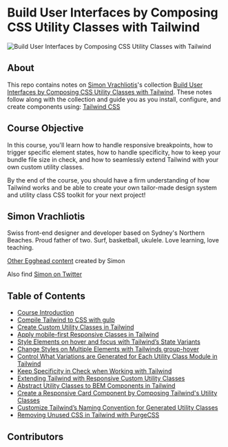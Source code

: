 # Build User Interfaces by Composing CSS Utility Classes with Tailwind

![Build User Interfaces by Composing CSS Utility Classes with Tailwind](https://user-images.githubusercontent.com/5633704/93652072-b9e56d80-f9e1-11ea-9c80-08e960f3aa49.png)

## About

This repo contains notes on [Simon Vrachliotis](https://egghead.io/instructors/simon-vrachliotis)'s collection [Build User Interfaces by Composing CSS Utility Classes with Tailwind](https://egghead.io/courses/build-user-interfaces-by-composing-css-utility-classes-with-tailwind). These notes follow along with the collection and guide you as you install, configure, and create components using: [Tailwind CSS](https://tailwindcss.com/)

## Course Objective

In this course, you'll learn how to handle responsive breakpoints, how to trigger specific element states, how to handle specificity, how to keep your bundle file size in check, and how to seamlessly extend Tailwind with your own custom utility classes.

By the end of the course, you should have a firm understanding of how Tailwind works and be able to create your own tailor-made design system and utility class CSS toolkit for your next project!

## Simon Vrachliotis

Swiss front-end designer and developer based on Sydney's Northern Beaches. Proud father of two. Surf, basketball, ukulele. Love learning, love teaching.

[Other Egghead content](https://egghead.io/instructors/simon-vrachliotis) created by Simon

Also find [Simon on Twitter](https://twitter.com/simonswiss)

## Table of Contents

* [Course Introduction](https://egghead.io/lessons/tailwind-composing-css-utility-classes-with-tailwind-course-introduction)
* [Compile Tailwind to CSS with gulp](https://egghead.io/lessons/tailwind-compile-tailwind-to-css-with-gulp)
* [Create Custom Utility Classes in Tailwind](https://egghead.io/lessons/tailwind-create-custom-utility-classes-in-tailwind)
* [Apply mobile-first Responsive Classes in Tailwind](https://egghead.io/lessons/tailwind-apply-mobile-first-responsive-classes-in-tailwind)
* [Style Elements on hover and focus with Tailwind’s State Variants](https://egghead.io/lessons/tailwind-style-elements-on-hover-and-focus-with-tailwind-s-state-variants)
* [Change Styles on Multiple Elements with Tailwinds group-hover](https://egghead.io/lessons/tailwind-change-styles-on-multiple-elements-with-tailwinds-group-hover)
* [Control What Variations are Generated for Each Utility Class Module in Tailwind](https://egghead.io/lessons/tailwind-control-what-variations-are-generated-for-each-utility-class-module-in-tailwind)
* [Keep Specificity in Check when Working with Tailwind](https://egghead.io/lessons/tailwind-keep-specificity-in-check-when-working-with-tailwind)
* [Extending Tailwind with Responsive Custom Utility Classes](https://egghead.io/lessons/tailwind-extending-tailwind-with-responsive-custom-utility-classes)
* [Abstract Utility Classes to BEM Components in Tailwind](https://egghead.io/lessons/tailwind-abstract-utility-classes-to-bem-components-in-tailwind)
* [Create a Responsive Card Component by Composing Tailwind's Utility Classes](https://egghead.io/lessons/tailwind-create-a-responsive-card-component-by-composing-tailwind-s-utility-classes)
* [Customize Tailwind’s Naming Convention for Generated Utility Classes](https://egghead.io/lessons/tailwind-customize-tailwind-s-naming-convention-for-generated-utility-classes)
* [Removing Unused CSS in Tailwind with PurgeCSS](https://egghead.io/lessons/tailwind-removing-unused-css-in-tailwind-with-purgecss)

## Contributors
